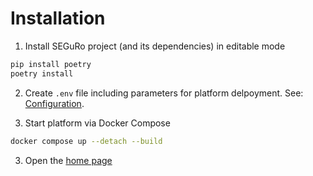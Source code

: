 # Installation

1. Install SEGuRo project (and its dependencies) in editable mode
```bash
pip install poetry
poetry install
```
2. Create `.env` file including parameters for platform delpoyment. See: [Configuration](configuration.md).

3. Start platform via Docker Compose
```bash
docker compose up --detach --build
```

3. Open the [home page](https://localhost)
